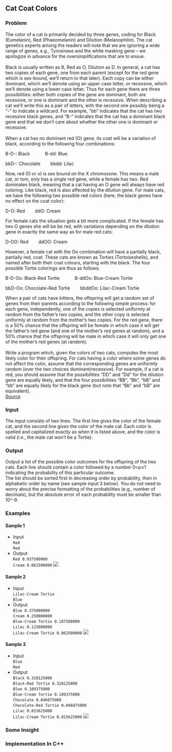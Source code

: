 ## Cat Coat Colors
### Problem
The color of a cat is primarily decided by three genes, coding for Black (Eumelanin), Red (Phaeomelanin) and Dilution (Melanophilin).
The cat genetics experts among the readers will note that we are ignoring a wide range of genes, e.g.,
Tyrosinase and the white masking gene – we apologize in advance for the oversimplifications that are to ensue. <br> <br>
Black is usually written as B, Red as O, Dilution as D. In general, a cat has two copies of each gene, one from each parent
(except for the red gene which is sex-bound, we’ll return to that later). Each copy can be either dominant, which we’ll denote using an upper case letter,
or recessive, which we’ll denote using a lower case letter. Thus for each gene there are three possibilities: either both copies of the gene are dominant, 
both are recessive, or one is dominant and the other is recessive. When describing a cat we’ll write this as a pair of letters, with the second one
possibly being a “-” to indicate a wildcard. For example, “bb” indicates that the cat has two recessive black genes, and “B-” indicates that the cat
has a dominant black gene and that we don’t care about whether the other one is dominant or recessive.  <br> <br>
When a cat has no dominant red (O) gene, its coat will be a variation of black, according to the following four combinations:

B-D-: Black   &nbsp;&nbsp;&nbsp;&nbsp;&nbsp;&nbsp;&nbsp;&nbsp;&nbsp;&nbsp;    B-dd: Blue

bbD-: Chocolate   &nbsp;&nbsp;&nbsp;&nbsp;&nbsp;&nbsp;    bbdd: Lilac

Now, red (O or o) is sex bound on the X chromosone. This means a male cat, or tom, only has a single red gene, while a female has two.
Red dominates black, meaning that a cat having an O gene will always have red coloring. Like black, red is also affected by the dilution gene.
For male cats, we have the following two possible red colors (here, the black genes have no effect on the coat color):

D-O: Red   &nbsp;&nbsp;&nbsp;&nbsp;&nbsp;&nbsp;    ddO: Cream

For female cats the situation gets a bit more complicated. If the female has two O genes she will be be red, with variations depending 
on the dilution gene in exactly the same way as for male red cats:

D-OO: Red   &nbsp;&nbsp;&nbsp;&nbsp;&nbsp;&nbsp;    ddOO: Cream

However, a female cat with the Oo combination will have a partially black, partially red, coat. These cats are known as Torties (Tortoiseshells), 
and named after both their coat colours, starting with the black. The four possible Tortie colorings are thus as follows:

B-D-Oo: Black-Red Tortie   &nbsp;&nbsp;&nbsp;&nbsp;&nbsp;&nbsp;&nbsp;&nbsp;&nbsp;&nbsp;    B-ddOo: Blue-Cream Tortie

bbD-Oo: Chocolate-Red Tortie   &nbsp;&nbsp;&nbsp;&nbsp;&nbsp;&nbsp;    bbddOo: Lilac-Cream Tortie

When a pair of cats have kittens, the offspring will get a random set of genes from their parents according to the following simple process: for each gene,
independently, one of the copies is selected uniformly at random from the father’s two copies, and the other copy is selected uniformly at random from the mother’s
two copies. For the red gene, there is a 50% chance that the offspring will be female in which case it will get the father’s red gene (and one of the mother’s red 
genes at random), and a 50% chance that the offspring will be male in which case it will only get one of the mother’s red genes (at random). <br> <br>
Write a program which, given the colors of two cats, computes the most likely color for their offspring. For cats having a color where some genes do not affect the color,
assume that the corresponding genes are uniformly random (over the two choices dominant/recessive). For example, if a cat is red, you should assume that the possibilities
“DD” and “Dd” for the dilution gene are equally likely, and that the four possibilities “BB”, “Bb”, “bB” and “bb” are equally likely for the black gene 
(but note that “Bb” and “bB” are equivalent). <br>
[Source](https://open.kattis.com/problems/catcoat)
### Input
The input consists of two lines. The first line gives the color of the female cat, and the second line gives the color of the male cat.
Each color is spelled and capitalized exactly as when it is listed above, and the color is valid (i.e., the male cat won’t be a Tortie).
### Output
Output a list of the possible color outcomes for the offspring of the two cats. Each line should contain a color followed by a number 0<p≤1 indicating the probability of this particular outcome. <br>
The list should be sorted first in decreasing order by probability, then in alphabetic order by name (see sample input 3 below). You do not need to worry about the precise formatting of the probabilities (e.g., number of decimals), but the absolute error of each probability must be smaller than 10^-9.
### Examples
#### Sample 1
* Input <br>
`Red` <br> `Red`  
* Output  <br>
`Red 0.937500000` <br> `Cream 0.062500000`
 ![](Sample1.jpeg)
#### Sample 2
* Input <br>
`Lilac-Cream Tortie` <br> `Blue`  
* Output  <br>
`Blue 0.375000000` <br> `Cream 0.250000000` <br> `Blue-Cream Tortie 0.187500000` <br> `Lilac 0.125000000` <br> `Lilac-Cream Tortie 0.062500000`
 ![](Sample2.jpeg)
#### Sample 3
* Input <br>
`Blue` <br> `Red`  
* Output  <br>
`Black 0.328125000` <br> `Black-Red Tortie 0.328125000` <br> `Blue 0.109375000` <br> `Blue-Cream Tortie 0.109375000` <br> `Chocolate 0.046875000` <br> `Chocolate-Red Tortie 0.046875000` <br> `Lilac 0.015625000` <br> `Lilac-Cream Tortie 0.015625000`
![](Sample3.jpeg)
### Some Insight
### Implementation In C++
